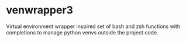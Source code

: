 # venwrapper3
Virtual environment wrapper inspired set of bash and zsh functions with completions to manage python venvs outside the project code.
